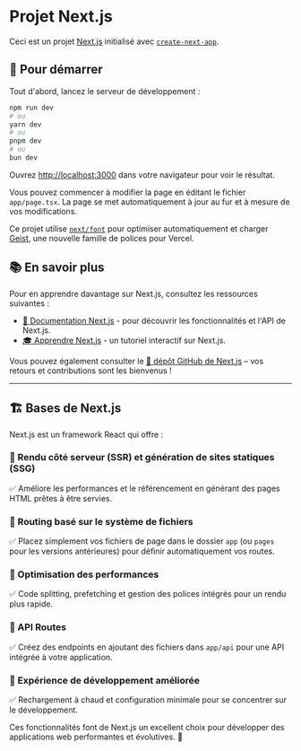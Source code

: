 # Projet Next.js

Ceci est un projet [Next.js](https://nextjs.org) initialisé avec [`create-next-app`](https://nextjs.org/docs/app/api-reference/cli/create-next-app).

## 🚀 Pour démarrer

Tout d'abord, lancez le serveur de développement :

```bash
npm run dev
# ou
yarn dev
# ou
pnpm dev
# ou
bun dev
```

Ouvrez [http://localhost:3000](http://localhost:3000) dans votre navigateur pour voir le résultat.

Vous pouvez commencer à modifier la page en éditant le fichier `app/page.tsx`. La page se met automatiquement à jour au fur et à mesure de vos modifications.

Ce projet utilise [`next/font`](https://nextjs.org/docs/app/building-your-application/optimizing/fonts) pour optimiser automatiquement et charger [Geist](https://vercel.com/font), une nouvelle famille de polices pour Vercel.

## 📚 En savoir plus

Pour en apprendre davantage sur Next.js, consultez les ressources suivantes :

- [📖 Documentation Next.js](https://nextjs.org/docs) - pour découvrir les fonctionnalités et l'API de Next.js.
- [🎓 Apprendre Next.js](https://nextjs.org/learn) - un tutoriel interactif sur Next.js.

Vous pouvez également consulter le [🔗 dépôt GitHub de Next.js](https://github.com/vercel/next.js) – vos retours et contributions sont les bienvenus !

---

## 🏗️ Bases de Next.js

Next.js est un framework React qui offre :

### 📌 Rendu côté serveur (SSR) et génération de sites statiques (SSG)
✅ Améliore les performances et le référencement en générant des pages HTML prêtes à être servies.

### 📌 Routing basé sur le système de fichiers
✅ Placez simplement vos fichiers de page dans le dossier `app` (ou `pages` pour les versions antérieures) pour définir automatiquement vos routes.

### 📌 Optimisation des performances
✅ Code splitting, prefetching et gestion des polices intégrés pour un rendu plus rapide.

### 📌 API Routes
✅ Créez des endpoints en ajoutant des fichiers dans `app/api` pour une API intégrée à votre application.

### 📌 Expérience de développement améliorée
✅ Rechargement à chaud et configuration minimale pour se concentrer sur le développement.

Ces fonctionnalités font de Next.js un excellent choix pour développer des applications web performantes et évolutives. 🚀


